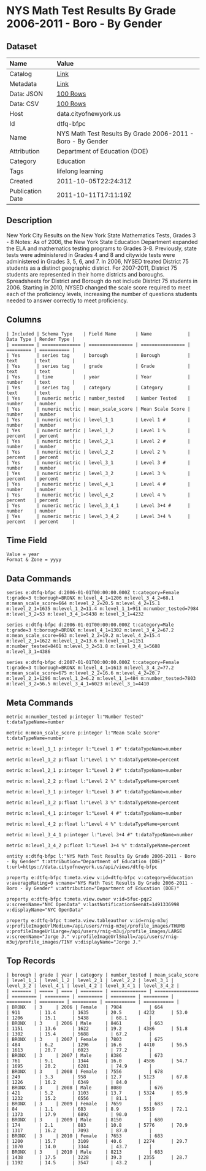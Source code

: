 # NYS Math Test Results By Grade 2006-2011 - Boro - By Gender

## Dataset

| Name | Value |
| :--- | :---- |
| Catalog | [Link](https://catalog.data.gov/dataset/nys-math-test-results-by-grade-2006-2011-boro-by-gender-f1c13) |
| Metadata | [Link](https://data.cityofnewyork.us/api/views/dtfq-bfpc) |
| Data: JSON | [100 Rows](https://data.cityofnewyork.us/api/views/dtfq-bfpc/rows.json?max_rows=100) |
| Data: CSV | [100 Rows](https://data.cityofnewyork.us/api/views/dtfq-bfpc/rows.csv?max_rows=100) |
| Host | data.cityofnewyork.us |
| Id | dtfq-bfpc |
| Name | NYS Math Test Results By Grade 2006-2011 - Boro - By Gender |
| Attribution | Department of Education (DOE) |
| Category | Education |
| Tags | lifelong learning |
| Created | 2011-10-05T22:24:31Z |
| Publication Date | 2011-10-11T17:11:19Z |

## Description

New York City Results on the New York State Mathematics Tests, Grades 3 - 8
Notes:
As of 2006, the New York State Education Department expanded the ELA and mathematics testing programs to Grades 3-8. Previously, state tests were administered in Grades 4 and 8 and citywide tests were administered in Grades 3, 5, 6, and 7.
In 2006, NYSED treated District 75 students as a distinct geographic district. For 2007-2011, District 75 students are represented in their home districts and boroughs. Spreadsheets for District and Borough do not include District 75 students in 2006.
Starting in 2010, NYSED changed the scale score required to meet each of the proficiency levels, increasing the number of questions students needed to answer correctly to meet proficiency.

## Columns

```ls
| Included | Schema Type    | Field Name       | Name             | Data Type | Render Type |
| ======== | ============== | ================ | ================ | ========= | =========== |
| Yes      | series tag     | borough          | Borough          | text      | text        |
| Yes      | series tag     | grade            | Grade            | text      | text        |
| Yes      | time           | year             | Year             | number    | text        |
| Yes      | series tag     | category         | Category         | text      | text        |
| Yes      | numeric metric | number_tested    | Number Tested    | number    | number      |
| Yes      | numeric metric | mean_scale_score | Mean Scale Score | number    | number      |
| Yes      | numeric metric | level_1_1        | Level 1 #        | number    | number      |
| Yes      | numeric metric | level_1_2        | Level 1 %        | percent   | percent     |
| Yes      | numeric metric | level_2_1        | Level 2 #        | number    | number      |
| Yes      | numeric metric | level_2_2        | Level 2 %        | percent   | percent     |
| Yes      | numeric metric | level_3_1        | Level 3 #        | number    | number      |
| Yes      | numeric metric | level_3_2        | Level 3 %        | percent   | percent     |
| Yes      | numeric metric | level_4_1        | Level 4 #        | number    | number      |
| Yes      | numeric metric | level_4_2        | Level 4 %        | percent   | percent     |
| Yes      | numeric metric | level_3_4_1      | Level 3+4 #      | number    | number      |
| Yes      | numeric metric | level_3_4_2      | Level 3+4 %      | percent   | percent     |
```

## Time Field

```ls
Value = year
Format & Zone = yyyy
```

## Data Commands

```ls
series e:dtfq-bfpc d:2006-01-01T00:00:00.000Z t:category=Female t:grade=3 t:borough=BRONX m:level_4_1=1206 m:level_3_4_2=68.1 m:mean_scale_score=664 m:level_2_2=20.5 m:level_4_2=15.1 m:level_2_1=1635 m:level_1_2=11.4 m:level_1_1=911 m:number_tested=7984 m:level_3_2=53 m:level_3_4_1=5438 m:level_3_1=4232

series e:dtfq-bfpc d:2006-01-01T00:00:00.000Z t:category=Male t:grade=3 t:borough=BRONX m:level_4_1=1302 m:level_3_4_2=67.2 m:mean_scale_score=663 m:level_2_2=19.2 m:level_4_2=15.4 m:level_2_1=1622 m:level_1_2=13.6 m:level_1_1=1151 m:number_tested=8461 m:level_3_2=51.8 m:level_3_4_1=5688 m:level_3_1=4386

series e:dtfq-bfpc d:2007-01-01T00:00:00.000Z t:category=Female t:grade=3 t:borough=BRONX m:level_4_1=1613 m:level_3_4_2=77.2 m:mean_scale_score=675 m:level_2_2=16.6 m:level_4_2=20.7 m:level_2_1=1296 m:level_1_2=6.2 m:level_1_1=484 m:number_tested=7803 m:level_3_2=56.5 m:level_3_4_1=6023 m:level_3_1=4410
```

## Meta Commands

```ls
metric m:number_tested p:integer l:"Number Tested" t:dataTypeName=number

metric m:mean_scale_score p:integer l:"Mean Scale Score" t:dataTypeName=number

metric m:level_1_1 p:integer l:"Level 1 #" t:dataTypeName=number

metric m:level_1_2 p:float l:"Level 1 %" t:dataTypeName=percent

metric m:level_2_1 p:integer l:"Level 2 #" t:dataTypeName=number

metric m:level_2_2 p:float l:"Level 2 %" t:dataTypeName=percent

metric m:level_3_1 p:integer l:"Level 3 #" t:dataTypeName=number

metric m:level_3_2 p:float l:"Level 3 %" t:dataTypeName=percent

metric m:level_4_1 p:integer l:"Level 4 #" t:dataTypeName=number

metric m:level_4_2 p:float l:"Level 4 %" t:dataTypeName=percent

metric m:level_3_4_1 p:integer l:"Level 3+4 #" t:dataTypeName=number

metric m:level_3_4_2 p:float l:"Level 3+4 %" t:dataTypeName=percent

entity e:dtfq-bfpc l:"NYS Math Test Results By Grade 2006-2011 - Boro - By Gender" t:attribution="Department of Education (DOE)" t:url=https://data.cityofnewyork.us/api/views/dtfq-bfpc

property e:dtfq-bfpc t:meta.view v:id=dtfq-bfpc v:category=Education v:averageRating=0 v:name="NYS Math Test Results By Grade 2006-2011 - Boro - By Gender" v:attribution="Department of Education (DOE)"

property e:dtfq-bfpc t:meta.view.owner v:id=5fuc-pqz2 v:screenName="NYC OpenData" v:lastNotificationSeenAt=1491336998 v:displayName="NYC OpenData"

property e:dtfq-bfpc t:meta.view.tableauthor v:id=rnig-m3uj v:profileImageUrlMedium=/api/users/rnig-m3uj/profile_images/THUMB v:profileImageUrlLarge=/api/users/rnig-m3uj/profile_images/LARGE v:screenName="Jorge J." v:profileImageUrlSmall=/api/users/rnig-m3uj/profile_images/TINY v:displayName="Jorge J."
```

## Top Records

```ls
| borough | grade | year | category | number_tested | mean_scale_score | level_1_1 | level_1_2 | level_2_1 | level_2_2 | level_3_1 | level_3_2 | level_4_1 | level_4_2 | level_3_4_1 | level_3_4_2 | 
| ======= | ===== | ==== | ======== | ============= | ================ | ========= | ========= | ========= | ========= | ========= | ========= | ========= | ========= | =========== | =========== | 
| BRONX   | 3     | 2006 | Female   | 7984          | 664              | 911       | 11.4      | 1635      | 20.5      | 4232      | 53.0      | 1206      | 15.1      | 5438        | 68.1        | 
| BRONX   | 3     | 2006 | Male     | 8461          | 663              | 1151      | 13.6      | 1622      | 19.2      | 4386      | 51.8      | 1302      | 15.4      | 5688        | 67.2        | 
| BRONX   | 3     | 2007 | Female   | 7803          | 675              | 484       | 6.2       | 1296      | 16.6      | 4410      | 56.5      | 1613      | 20.7      | 6023        | 77.2        | 
| BRONX   | 3     | 2007 | Male     | 8386          | 673              | 761       | 9.1       | 1344      | 16.0      | 4586      | 54.7      | 1695      | 20.2      | 6281        | 74.9        | 
| BRONX   | 3     | 2008 | Female   | 7556          | 678              | 249       | 3.3       | 958       | 12.7      | 5123      | 67.8      | 1226      | 16.2      | 6349        | 84.0        | 
| BRONX   | 3     | 2008 | Male     | 8080          | 676              | 421       | 5.2       | 1103      | 13.7      | 5324      | 65.9      | 1232      | 15.2      | 6556        | 81.1        | 
| BRONX   | 3     | 2009 | Female   | 7659          | 683              | 84        | 1.1       | 683       | 8.9       | 5519      | 72.1      | 1373      | 17.9      | 6892        | 90.0        | 
| BRONX   | 3     | 2009 | Male     | 8150          | 680              | 174       | 2.1       | 883       | 10.8      | 5776      | 70.9      | 1317      | 16.2      | 7093        | 87.0        | 
| BRONX   | 3     | 2010 | Female   | 7653          | 683              | 1200      | 15.7      | 3109      | 40.6      | 2274      | 29.7      | 1070      | 14.0      | 3344        | 43.7        | 
| BRONX   | 3     | 2010 | Male     | 8213          | 683              | 1438      | 17.5      | 3228      | 39.3      | 2355      | 28.7      | 1192      | 14.5      | 3547        | 43.2        | 
```